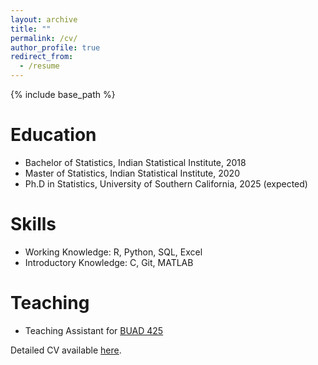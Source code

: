 ```yaml
---
layout: archive
title: ""
permalink: /cv/
author_profile: true
redirect_from:
  - /resume
---
```


{% include base_path %}

Education
======
* Bachelor of Statistics, Indian Statistical Institute, 2018
* Master of Statistics, Indian Statistical Institute, 2020
* Ph.D in Statistics, University of Southern California, 2025 (expected)


Skills
======
* Working Knowledge: R, Python, SQL, Excel
* Introductory Knowledge: C, Git, MATLAB
  
Teaching
======
  * Teaching Assistant for [BUAD 425](https://classes.usc.edu/term-20231/course/buad-425/) 
  


Detailed CV available [here](https://rrbhuyan.github.io/CV_Rashmi.pdf).
